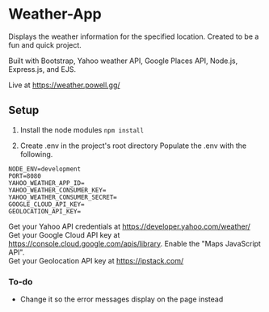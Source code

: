 # Weather-App
Displays the weather information for the specified location. Created to be a fun and quick project.

Built with Bootstrap, Yahoo weather API, Google Places API, Node.js, Express.js, and EJS. 

Live at https://weather.powell.gg/

## Setup
1. Install the node modules
```npm install```  

2. Create .env in the project's root directory
Populate the .env with the following. 
```
NODE_ENV=development
PORT=8080
YAHOO_WEATHER_APP_ID=
YAHOO_WEATHER_CONSUMER_KEY=
YAHOO_WEATHER_CONSUMER_SECRET=
GOOGLE_CLOUD_API_KEY=
GEOLOCATION_API_KEY=
```
Get your Yahoo API credentials at https://developer.yahoo.com/weather/  
Get your Google Cloud API key at https://console.cloud.google.com/apis/library. Enable the "Maps JavaScript API".  
Get your Geolocation API key at https://ipstack.com/  

### To-do
* Change it so the error messages display on the page instead
